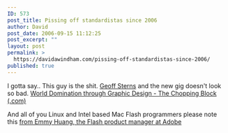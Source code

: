 ```yaml
---
ID: 573
post_title: Pissing off standardistas since 2006
author: David
post_date: 2006-09-15 11:12:25
post_excerpt: ""
layout: post
permalink: >
  https://davidawindham.com/pissing-off-standardistas-since-2006/
published: true
---
```

I gotta say.. This guy is the shit.
<a href="http://www.deconcept.com/">Geoff Sterns</a>
and the new gig doesn't look so bad.
<a href="http://www.choppingblock.com/">World Domination through Graphic Design - The Chopping Block (.com)</a>

And all of you Linux and Intel based Mac Flash programmers please note this
<a href="http://weblogs.macromedia.com/emmy/">from Emmy Huang, the Flash product manager at Adobe</a>